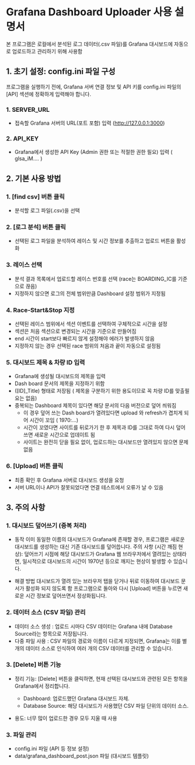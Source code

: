 # Grafana Dashboard Uploader 사용 설명서

본 프로그램은 로컬에서 분석된 로그 데이터(.csv 파일)를 Grafana 대시보드에 자동으로 업로드하고 관리하기 위해 사용함

## 1. 초기 설정: config.ini 파일 구성

프로그램을 실행하기 전에, Grafana 서버 연결 정보 및 API 키를 config.ini 파일의 [API] 섹션에 정확하게 입력해야 합니다.

### 1. SERVER_URL
* 접속할 Grafana 서버의 URL(포트 포함) 입력 (http://127.0.0.1:3000)

### 2. API_KEY
* Grafana에서 생성한 API Key (Admin 권한 또는 적절한 권한 필요) 입력 ( glsa_iM.... )

## 2. 기본 사용 방법

### 1. [find csv] 버튼 클릭
* 분석할 로그 파일(.csv)을 선택

### 2. [로그 분석] 버튼 클릭
* 선택된 로그 파일을 분석하여 레이스 및 시간 정보를 추출하고 업로드 버튼을 활성화

### 3. 레이스 선택
* 분석 결과 목록에서 업로드할 레이스 번호를 선택 (race는 BOARDING_IC를 기준으로 끊음)
* 지정하지 않으면 로그의 전체 범위만큼 Dashboard 설정 범위가 지정됨

### 4. Race-Start&Stop 지정
* 선택된 레이스 범위에서 섹션 이벤트를 선택하여 구체적으로 시간을 설정
* 섹션은 처음 섹션으로 변경되는 시간을 기준으로 만들어짐
* end 시간이 start보다 빠르지 않게 설정해야 에러가 발생하지 않음
* 지정하지 않는 경우 선택된 race 범위의 처음과 끝이 자동으로 설정됨


### 5. 대시보드 제목 & 차량 ID 입력
* Grafana에 생성될 대시보드의 제목을 입력
* Dash board 문서의 제목을 지정하기 위함 
* ([ID]_Title) 형태로 저장됨 ( 제목을 구분하기 위한 용도이므로 꼭 차량 ID를 맞출필요는 없음)
* 중복되는 Dashboard 제목이 있다면 해당 문서의 다음 버전으로 덮어 씌워짐
    * 이 경우 덮어 쓰는 Dash board가 열려있다면 upload 와 refresh가 겹치게 되어 시간이 꼬임 ( 1970:...)
    * 시간이 꼬였다면 사이트를 뒤로가기 한 후 제목과 ID를 그대로 하여 다시 덮어 쓰면 새로운 시간으로 업데이트 됨
    * 사이트는 완전히 닫을 필요 없이, 업로드하는 대시보드만 열려있지 않으면 문제 없음

### 6. [Upload] 버튼 클릭
* 최종 확인 후 Grafana 서버로 대시보드 생성을 요청
* 서버 URL이나 API가 잘못되었다면 연결 테스트에서 오류가 날 수 있음


## 3. 주의 사항

### 1. 대시보드 덮어쓰기 (중복 처리)

* 동작
이미 동일한 이름의 대시보드가 Grafana에 존재할 경우, 프로그램은 새로운 대시보드를 생성하는 대신 기존 대시보드를 덮어씁니다.
주의 사항 (시간 깨짐 현상): 덮어쓰기 시점에 해당 대시보드가 Grafana 웹 브라우저에서 열려있는 상태라면, 일시적으로 대시보드의 시간이 1970년 등으로 깨지는 현상이 발생할 수 있습니다.

* 해결 방법
대시보드가 열려 있는 브라우저 탭을 닫거나 뒤로 이동하여 대시보드 문서가 활성화 되지 않도록 함
프로그램으로 돌아와 다시 [Upload] 버튼을 누르면 새로운 시간 정보로 덮어쓰면서 정상화됩니다.

### 2. 데이터 소스 (CSV 파일) 관리

* 데이터 소스 생성 : 업로드 시마다 CSV 데이터는 Grafana 내에 Database Source라는 항목으로 저장됩니다.
* 다중 파일 사용 : CSV 파일의 경로와 이름이 다르게 지정되면, Grafana는 이를 별개의 데이터 소스로 인식하여 여러 개의 CSV 데이터를 관리할 수 있습니다.

### 3. [Delete] 버튼 기능

* 정리 기능: [Delete] 버튼을 클릭하면, 현재 선택된 대시보드와 관련된 모든 항목을 Grafana에서 정리합니다.
    * Dashboard: 업로드했던 Grafana 대시보드 자체.
    * Database Source: 해당 대시보드가 사용했던 CSV 파일 단위의 데이터 소스.

* 용도: 너무 많이 업로드한 경우 모두 지울 때 사용


### 3. 파일 관리
* config.ini 파일 (API 등 정보 설정)
* data/grafana_dashboard_post.json 파일 (대시보드 템플릿)


